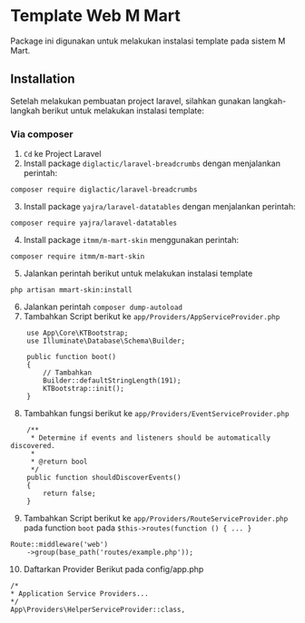 # Template Web M Mart

Package ini digunakan untuk melakukan instalasi template pada sistem M Mart.

## Installation

Setelah melakukan pembuatan project laravel, silahkan gunakan langkah-langkah berikut untuk melakukan instalasi template:

### Via composer

1. `Cd` ke Project Laravel  
2. Install package `diglactic/laravel-breadcrumbs` dengan menjalankan perintah:
```
composer require diglactic/laravel-breadcrumbs
```
3. Install package `yajra/laravel-datatables` dengan menjalankan perintah:
```
composer require yajra/laravel-datatables
```
4. Install package `itmm/m-mart-skin` menggunakan perintah:
```
composer require itmm/m-mart-skin
```
5. Jalankan perintah berikut untuk melakukan instalasi template 
```
php artisan mmart-skin:install
```
6. Jalankan perintah `composer dump-autoload`
7. Tambahkan Script berikut ke `app/Providers/AppServiceProvider.php`
```
    use App\Core\KTBootstrap;
    use Illuminate\Database\Schema\Builder;

    public function boot()
    {
        // Tambahkan
        Builder::defaultStringLength(191);
        KTBootstrap::init();
    }
```
8. Tambahkan fungsi berikut ke `app/Providers/EventServiceProvider.php`
```
    /**
     * Determine if events and listeners should be automatically discovered.
     *
     * @return bool
     */
    public function shouldDiscoverEvents()
    {
        return false;
    }
```
9. Tambahkan Script berikut ke `app/Providers/RouteServiceProvider.php` pada function `boot` pada `$this->routes(function () { ... }`
```
Route::middleware('web')
    ->group(base_path('routes/example.php'));
```
10. Daftarkan Provider Berikut pada config/app.php
```
/*
* Application Service Providers...
*/
App\Providers\HelperServiceProvider::class,
```
